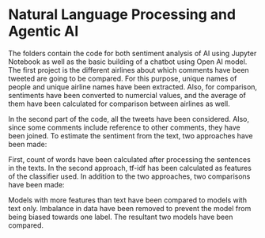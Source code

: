 # Natural Language Processing and Agentic AI
The folders contain the code for both sentiment analysis of AI using Jupyter Notebook as well as the basic building of a chatbot using Open AI model.
The first project is the different airlines about which comments have been tweeted are going to be compared. For this purpose, unique names of people and unique airline names have been extracted. Also, for comparison, sentiments have been converted to numercial values, and the average of them have been calculated for comparison between airlines as well.

In the second part of the code, all the tweets have been considered. Also, since some comments include reference to other comments, they have been joined. To estimate the sentiment from the text, two approaches have been made:

First, count of words have been calculated after processing the sentences in the texts.
In the second approach, tf-idf has been calculated as features of the classifier used.
In addition to the two approaches, two comparisons have been made:

Models with more features than text have been compared to models with text only.
Imbalance in data have been removed to prevent the model from being biased towards one label. The resultant two models have been compared.
